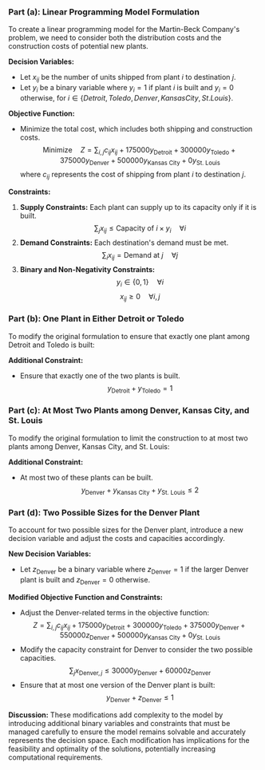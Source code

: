 ### Part (a): Linear Programming Model Formulation

To create a linear programming model for the Martin-Beck Company's problem, we need to consider both the distribution costs and the construction costs of potential new plants.

**Decision Variables:**
- Let $x_{ij}$ be the number of units shipped from plant $i$ to destination $j$.
- Let $y_i$ be a binary variable where $y_i = 1$ if plant $i$ is built and $y_i = 0$ otherwise, for $i \in \{Detroit, Toledo, Denver, Kansas City, St. Louis\}$.

**Objective Function:**
- Minimize the total cost, which includes both shipping and construction costs.
  $$
  \text{Minimize} \quad Z = \sum_{i,j} c_{ij} x_{ij} + 175000 y_{\text{Detroit}} + 300000 y_{\text{Toledo}} + 375000 y_{\text{Denver}} + 500000 y_{\text{Kansas City}} + 0 y_{\text{St. Louis}}
  $$
  where $c_{ij}$ represents the cost of shipping from plant $i$ to destination $j$.

**Constraints:**
1. **Supply Constraints:** Each plant can supply up to its capacity only if it is built.
   $$
   \sum_j x_{ij} \leq \text{Capacity of } i \times y_i \quad \forall i
   $$
2. **Demand Constraints:** Each destination's demand must be met.
   $$
   \sum_i x_{ij} = \text{Demand at } j \quad \forall j
   $$
3. **Binary and Non-Negativity Constraints:**
   $$
   y_i \in \{0,1\} \quad \forall i
   $$
   $$
   x_{ij} \geq 0 \quad \forall i,j
   $$

### Part (b): One Plant in Either Detroit or Toledo

To modify the original formulation to ensure that exactly one plant among Detroit and Toledo is built:

**Additional Constraint:**
- Ensure that exactly one of the two plants is built.
  $$
  y_{\text{Detroit}} + y_{\text{Toledo}} = 1
  $$

### Part (c): At Most Two Plants among Denver, Kansas City, and St. Louis

To modify the original formulation to limit the construction to at most two plants among Denver, Kansas City, and St. Louis:

**Additional Constraint:**
- At most two of these plants can be built.
  $$
  y_{\text{Denver}} + y_{\text{Kansas City}} + y_{\text{St. Louis}} \leq 2
  $$

### Part (d): Two Possible Sizes for the Denver Plant

To account for two possible sizes for the Denver plant, introduce a new decision variable and adjust the costs and capacities accordingly.

**New Decision Variables:**
- Let $z_{\text{Denver}}$ be a binary variable where $z_{\text{Denver}} = 1$ if the larger Denver plant is built and $z_{\text{Denver}} = 0$ otherwise.

**Modified Objective Function and Constraints:**
- Adjust the Denver-related terms in the objective function:
  $$
  Z = \sum_{i,j} c_{ij} x_{ij} + 175000 y_{\text{Detroit}} + 300000 y_{\text{Toledo}} + 375000 y_{\text{Denver}} + 550000 z_{\text{Denver}} + 500000 y_{\text{Kansas City}} + 0 y_{\text{St. Louis}}
  $$
- Modify the capacity constraint for Denver to consider the two possible capacities.
  $$
  \sum_j x_{\text{Denver}, j} \leq 30000 y_{\text{Denver}} + 60000 z_{\text{Denver}}
  $$
- Ensure that at most one version of the Denver plant is built:
  $$
  y_{\text{Denver}} + z_{\text{Denver}} \leq 1
  $$

**Discussion:**
These modifications add complexity to the model by introducing additional binary variables and constraints that must be managed carefully to ensure the model remains solvable and accurately represents the decision space. Each modification has implications for the feasibility and optimality of the solutions, potentially increasing computational requirements.
